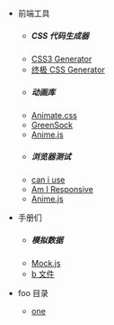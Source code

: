 - 前端工具
  - ##### CSS 代码生成器
  - [CSS3 Generator](http://css3generator.com/)
  - [终极 CSS Generator](https://webcode.tools/css-generator)
  - ##### 动画库
  - [Animate.css](https://animate.style/)
  - [GreenSock](https://greensock.com/)
  - [Anime.js](https://animejs.com/)
  - ##### 浏览器测试
  - [can i use](https://caniuse.com/)
  - [Am I Responsive](http://ami.responsivedesign.is/)
  - [Anime.js](http://ami.responsivedesign.is/)

* 手册们

  - ##### 模拟数据
  - [Mock.js](Mockjs.md)
  - [b 文件](bar/b)

* foo 目录
  - [one](foo/one)
